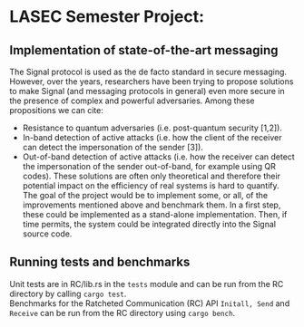 # LASEC Semester Project: 
## Implementation of state-of-the-art messaging

The Signal protocol is used as the de facto standard in secure messaging. However, over the years, researchers have been trying to propose solutions to make Signal (and messaging protocols in general) even more secure in the presence of complex and powerful adversaries. Among these propositions we can cite:
- Resistance to quantum adversaries (i.e. post-quantum security [1,2]). 
- In-band detection of active attacks (i.e. how the client of the receiver can detect the impersonation of the sender [3]).
- Out-of-band detection of active attacks (i.e. how the receiver can detect the impersonation of the sender out-of-band, for example using QR codes).
These solutions are often only theoretical and therefore their potential impact on the efficiency of real systems is hard to quantify. The goal of the project would be to implement some, or all, of the improvements mentioned above and benchmark them. In a first step, these could be implemented as a stand-alone implementation. Then, if time permits, the system could be integrated directly into the Signal source code.

## Running tests and benchmarks
Unit tests are in RC/lib.rs in the ```tests``` module and can be run from the RC directory by calling ```cargo test```.  
Benchmarks for the Ratcheted Communication (RC) API ```Initall, Send``` and ```Receive``` can be run from the RC directory using ```cargo bench```.
